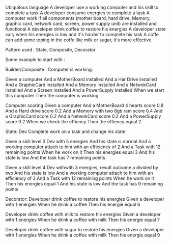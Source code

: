 Ubiquitous language
A developer use a working computer and his skill to complete a task
A developer consume energies to complete a task
A computer work if all components (mother board, hard drive, Memory, graphic card, network card, screen, power supply unit) are installed and functional
A developer drink coffee to restore his energies
A developer state vary when his energies is low and it's harder to complete his task
A coffe can add some toping in the coffe like milk or sugar, it's more effective.

Pattern used : State, Composite, Decorator

Some example to start with :

Builder/Composite :
Computer is working:

Given a computer 
And a MotherBoard installed
And a Har Drive installed
And a GraphicCard installed
And a Memory installed
And a NetwokCard installed
And a Screen installed
And a PowerSupply installed
When we start this cumputer
Then the computer is working

Computer scoring
Given a computer
And a MotherBoard 4 hearts score 0.8
And a Hard drive score 0.2
And a Memory with two 8gb ram score 0.4
And a GraphicCard score 0.2
And a NetwokCard score 0.2
And a PowerSupply score 0.2
When we check the effiency
Then the effiency equal 2

State:
Dev Complete work on a task and change his state

Given a skill level 3 Dev with 5 energies
And his state is normal
And a working computer attach to him with an efficiency of 2
And a Task with 12 remaining points
When he work on it
Then his energies equal 3
And his state is low
And the task has 7 remaining points

Given a skill level 4 Dev withwith 3 energies, result outcome a divided by two
And his state is low
And a working computer attach to him with an efficiency of 2
And a Task with 12 remaining points
When he work on it
Then his energies equal 1
And his state is low
And the task has 9 remaining points

Decorator:
Developer drink coffee to restore his energies
Given a developer with 1 energies
When he drink a coffee
Then his energie equal 6

Developer drink coffee with milk to restore his energies
Given a developer with 1 energies
When he drink a coffee with milk
Then his energie equal 7

Developer drink coffee with sugar to restore his energies
Given a developer with 1 energies
When he drink a coffee with milk
Then his energie equal 9


